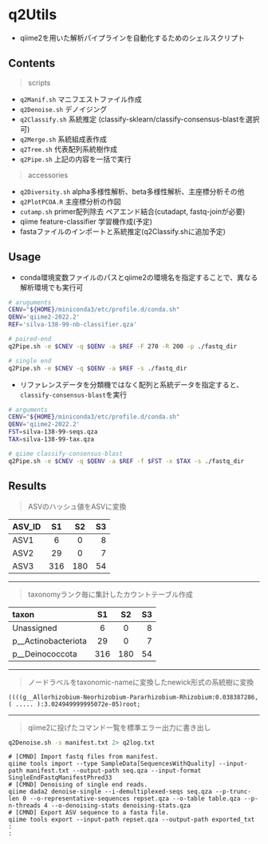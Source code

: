 # q2Utils
- qiime2を用いた解析パイプラインを自動化するためのシェルスクリプト

## Contents
> scripts
- `q2Manif.sh` マニフエストファイル作成
- `q2Denoise.sh` デノイジング 
- `q2Classify.sh` 系統推定 (classify-sklearn/classify-consensus-blastを選択可)
- `q2Merge.sh` 系統組成表作成
- `q2Tree.sh` 代表配列系統樹作成
- `q2Pipe.sh`  上記の内容を一括で実行

> accessories
- `q2Diversity.sh` alpha多様性解析、beta多様性解析、主座標分析その他 
- `q2PlotPCOA.R` 主座標分析の作図
- `cutamp.sh` primer配列除去 ペアエンド結合(cutadapt, fastq-joinが必要) 
- qiime feature-classifier 学習機作成(予定)
- fastaファイルのインポートと系統推定(q2Classify.shに追加予定)

## Usage
- conda環境変数ファイルのパスとqiime2の環境名を指定することで、異なる解析環境でも実行可

```sh
# aruguments
CENV="${HOME}/miniconda3/etc/profile.d/conda.sh"
QENV='qiime2-2022.2'
REF='silva-138-99-nb-classifier.qza'

# paired-end
q2Pipe.sh -e $CNEV -q $QENV -a $REF -F 270 -R 200 -p ./fastq_dir

# single end
q2Pipe.sh -e $CNEV -q $QENV -a $REF -s ./fastq_dir

```

- リファレンスデータを分類機ではなく配列と系統データを指定すると、`classify-consensus-blast`を実行  

```sh
# arguments
CENV="${HOME}/miniconda3/etc/profile.d/conda.sh"
QENV='qiime2-2022.2'
FST=silva-138-99-seqs.qza 
TAX=silva-138-99-tax.qza

# qiime classify-consensus-blast
q2Pipe.sh -e $CNEV -q $QENV -a $REF -f $FST -x $TAX -s ./fastq_dir

```

## Results
> ASVのハッシュ値をASVに変換  

|ASV_ID|S1|S2|S3|  
| :--- | :---: | :---: | ---: |  
| ASV1 | 6 | 0 | 8 |  
| ASV2 | 29 | 0 | 7 | 
| ASV3 | 316 | 180 | 54 |
  
---  
> taxonomyランク毎に集計したカウントテーブル作成  
  
|taxon|S1|S2|S3|  
| :--- | :---: | :---: | ---: |  
| Unassigned | 6 | 0 | 8 |  
| p__Actinobacteriota | 29 | 0 | 7 | 
| p__Deinococcota | 316 | 180 | 54 |
   
--- 
> ノードラベルをtaxonomic-nameに変換したnewick形式の系統樹に変換 

```text
((((g__Allorhizobium-Neorhizobium-Pararhizobium-Rhizobium:0.038387286,( ..... ):3.024949999995072e-05)root;

```
---
> qiime2に投げたコマンド一覧を標準エラー出力に書き出し
```bash
q2Denoise.sh -s manifest.txt 2> q2log.txt
```

```text
# [CMND] Import fastq files from manifest.
qiime tools import --type SampleData[SequencesWithQuality] --input-path manifest.txt --output-path seq.qza --input-format SingleEndFastqManifestPhred33
# [CMND] Denoising of single end reads.
qiime dada2 denoise-single --i-demultiplexed-seqs seq.qza --p-trunc-len 0 --o-representative-sequences repset.qza --o-table table.qza --p-n-threads 4 --o-denoising-stats denoising-stats.qza
# [CMND] Export ASV sequence to a fasta file.
qiime tools export --input-path repset.qza --output-path exported_txt
:
:
```
